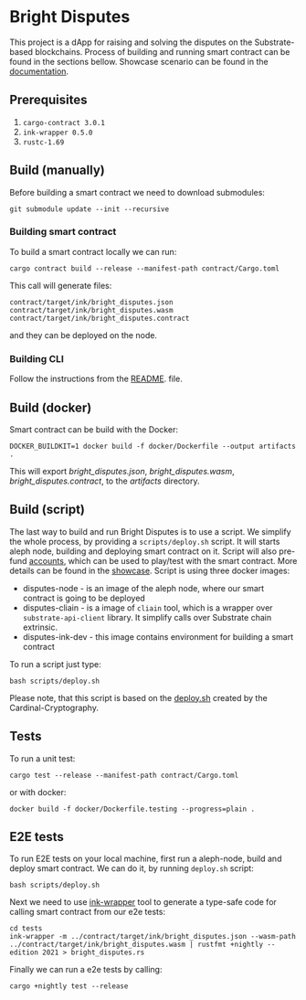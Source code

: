 # Bright Disputes
This project is a dApp for raising and solving the disputes on the Substrate-based blockchains. Process of building and running smart contract can be found in the sections bellow. Showcase scenario can be found in the [documentation](https://github.com/bright/bright-disputes/blob/main/doc/README.md).

## Prerequisites
1. `cargo-contract 3.0.1`
2. `ink-wrapper 0.5.0`
3. `rustc-1.69`

## Build (manually)
Before building a smart contract we need to download submodules:
```
git submodule update --init --recursive
```

### Building smart contract
To build a smart contract locally we can run:
```
cargo contract build --release --manifest-path contract/Cargo.toml
```
This call will generate files:
```
contract/target/ink/bright_disputes.json
contract/target/ink/bright_disputes.wasm
contract/target/ink/bright_disputes.contract
```
and they can be deployed on the node.

### Building CLI
Follow the instructions from the [README](https://github.com/bright/bright-disputes/blob/main/cli/README.md). file.

## Build (docker)
Smart contract can be build with the Docker:
```
DOCKER_BUILDKIT=1 docker build -f docker/Dockerfile --output artifacts .
```
This will export *bright_disputes.json*, *bright_disputes.wasm*, *bright_disputes.contract*, to the *artifacts* directory.

## Build (script)
The last way to build and run Bright Disputes is to use a script. We simplify the whole process, by providing a `scripts/deploy.sh` script. It will starts aleph node, building and deploying smart contract on it. Script will also pre-fund [accounts](https://github.com/bright/bright-disputes/blob/main/doc/accounts), which can be used to play/test with the smart contract. More details can be found in the [showcase](https://github.com/bright/bright-disputes/blob/main/doc/README.md). Script is using three docker images:
* disputes-node - is an image of the aleph node, where our smart contract is going to be deployed
* disputes-cliain - is a image of `cliain` tool, which is a wrapper over `substrate-api-client` library. It simplify calls over Substrate chain extrinsic.
* disputes-ink-dev - this image contains environment for building a smart contract

To run a script just type:
```
bash scripts/deploy.sh
```

Please note, that this script is based on the [deploy.sh](https://github.com/Cardinal-Cryptography/zk-apps/blob/main/shielder/deploy/deploy.sh) created by the Cardinal-Cryptography.

## Tests
To run a unit test:
```
cargo test --release --manifest-path contract/Cargo.toml
```
or with docker:
```
docker build -f docker/Dockerfile.testing --progress=plain .
```

## E2E tests
To run E2E tests on your local machine, first run a aleph-node, build and deploy smart contract. We can do it, by running `deploy.sh` script:
```
bash scripts/deploy.sh
```

Next we need to use [ink-wrapper](https://crates.io/crates/ink-wrapper) tool to generate a type-safe code for calling smart contract from our e2e tests:
```
cd tests
ink-wrapper -m ../contract/target/ink/bright_disputes.json --wasm-path ../contract/target/ink/bright_disputes.wasm | rustfmt +nightly --edition 2021 > bright_disputes.rs
```

Finally we can run a e2e tests by calling:
```
cargo +nightly test --release
```
